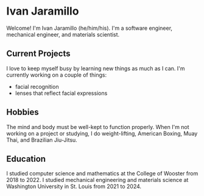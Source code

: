 # Ivan Jaramillo

Welcome! I'm Ivan Jaramillo (he/him/his). I'm a software engineer, mechanical engineer, and materials scientist.

## Current Projects

I love to keep myself busy by learning new things as much as I can. I'm currently working on a couple of things:

* facial recognition
* lenses that reflect facial expressions

## Hobbies

The mind and body must be well-kept to function properly. When I'm not working on a project or studying, I do weight-lifting, American Boxing, Muay Thai, and Brazilian Jiu-Jitsu.

## Education

I studied computer science and mathematics at the College of Wooster from 2018 to 2022. I studied mechanical engineering and materials science at Washington University in St. Louis from 2021 to 2024.
